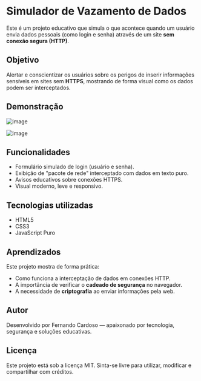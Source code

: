 # Simulador de Vazamento de Dados

Este é um projeto educativo que simula o que acontece quando um usuário envia dados pessoais (como login e senha) através de um site **sem conexão segura (HTTP)**.

## Objetivo

Alertar e conscientizar os usuários sobre os perigos de inserir informações sensíveis em sites sem **HTTPS**, mostrando de forma visual como os dados podem ser interceptados.


##  Demonstração

![image](https://github.com/user-attachments/assets/aad401db-bdcc-4aae-9c22-f48c0b92fb39)

![image](https://github.com/user-attachments/assets/230b5982-24e6-4f83-8ad9-f085ed8ee1b3)



## Funcionalidades

- Formulário simulado de login (usuário e senha).
- Exibição de "pacote de rede" interceptado com dados em texto puro.
- Avisos educativos sobre conexões HTTPS.
- Visual moderno, leve e responsivo.


##  Tecnologias utilizadas

- HTML5
- CSS3
- JavaScript Puro



## Aprendizados

Este projeto mostra de forma prática:

- Como funciona a interceptação de dados em conexões HTTP.
- A importância de verificar o **cadeado de segurança** no navegador.
- A necessidade de **criptografia** ao enviar informações pela web.



## Autor

Desenvolvido por Fernando Cardoso  — apaixonado por tecnologia, segurança e soluções educativas.


##  Licença

Este projeto está sob a licença MIT. Sinta-se livre para utilizar, modificar e compartilhar com créditos.
